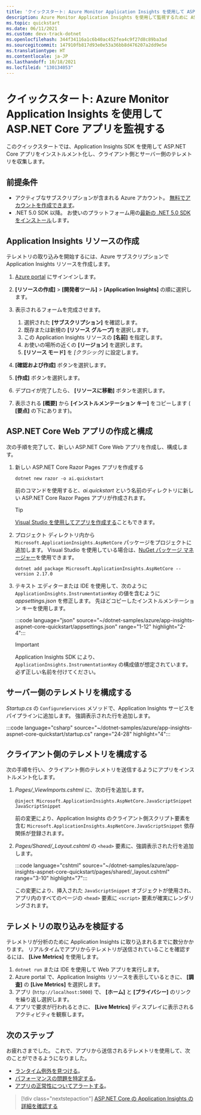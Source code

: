 ```yaml
---
title: 'クイックスタート: Azure Monitor Application Insights を使用して ASP.NET Core アプリを監視する'
description: Azure Monitor Application Insights を使用して監視するために ASP.NET Core Web アプリをインストルメント化します。
ms.topic: quickstart
ms.date: 06/11/2021
ms.custom: devx-track-dotnet
ms.openlocfilehash: 344f34116a1c6b40ac452fea4c9f27d8c89ba3ad
ms.sourcegitcommit: 147910fb817d93e0e53a36bb8d476207a2dd9e5e
ms.translationtype: HT
ms.contentlocale: ja-JP
ms.lasthandoff: 10/18/2021
ms.locfileid: "130134053"
---
```

# <a name="quickstart-monitor-an-aspnet-core-app-with-azure-monitor-application-insights"></a>クイックスタート: Azure Monitor Application Insights を使用して ASP.NET Core アプリを監視する

このクイックスタートでは、Application Insights SDK を使用して ASP.NET Core アプリをインストルメント化し、クライアント側とサーバー側のテレメトリを収集します。

## <a name="prerequisites"></a>前提条件

- アクティブなサブスクリプションが含まれる Azure アカウント。 [無料でアカウントを作成できます](https://azure.microsoft.com/free/dotnet)。
- .NET 5.0 SDK 以降。 お使いのプラットフォーム用の[最新の .NET 5.0 SDK をインストール](https://dotnet.microsoft.com/download/dotnet/5.0)します。

## <a name="create-an-application-insights-resource"></a>Application Insights リソースの作成

テレメトリの取り込みを開始するには、Azure サブスクリプションで Application Insights リソースを作成します。

1. [Azure portal](https://portal.azure.com/) にサインインします。

1. **[リソースの作成]**  >  **[開発者ツール]**  >  **[Application Insights]** の順に選択します。

1. 表示されるフォームを完成させます。
    1. 選択された **[サブスクリプション]** を確認します。
    1. 既存または新規の **[リソース グループ]** を選択します。
    1. この Application Insights リソースの **[名前]** を指定します。
    1. お使いの場所の近くの **[リージョン]** を選択します。
    1. **[リソース モード]** を *[クラシック]* に設定します。 

1. **[確認および作成]** ボタンを選択します。
1. **[作成]** ボタンを選択します。
1. デプロイが完了したら、 **[リソースに移動]** ボタンを選択します。
1. 表示される **[概要]** から **[インストルメンテーション キー]** をコピーします ( **[要点]** の下にあります)。

## <a name="create-and-configure-an-aspnet-core-web-app"></a>ASP.NET Core Web アプリの作成と構成

次の手順を完了して、新しい ASP.NET Core Web アプリを作成し、構成します。

1. 新しい ASP.NET Core Razor Pages アプリを作成する
    
    ```dotnetcli
    dotnet new razor -o ai.quickstart
    ```
    
    前のコマンドを使用すると、*ai.quickstart* という名前のディレクトリに新しい ASP.NET Core Razor Pages アプリが作成されます。 
    
    > [!TIP]
    > [Visual Studio を使用してアプリを作成する](/visualstudio/ide/quickstart-aspnet-core)こともできます。

1. プロジェクト ディレクトリ内から `Microsoft.ApplicationInsights.AspNetCore` パッケージをプロジェクトに追加します。 Visual Studio を使用している場合は、[NuGet パッケージ マネージャー](/nuget/consume-packages/install-use-packages-visual-studio)を使用できます。

    ```dotnetcli
    dotnet add package Microsoft.ApplicationInsights.AspNetCore --version 2.17.0 
    ```

1. テキスト エディターまたは IDE を使用して、次のように `ApplicationInsights.InstrumentationKey` の値を含むように *appsettings.json* を修正します。 先ほどコピーしたインストルメンテーション キーを使用します。

    :::code language="json" source="~/dotnet-samples/azure/app-insights-aspnet-core-quickstart/appsettings.json" range="1-12" highlight="2-4":::
    
    > [!IMPORTANT]
    > Application Insights SDK により、`ApplicationInsights.InstrumentationKey` の構成値が想定されています。 必ず正しい名前を付けてください。

## <a name="configure-server-side-telemetry"></a>サーバー側のテレメトリを構成する

*Startup.cs* の `ConfigureServices` メソッドで、Application Insights サービスをパイプラインに追加します。 強調表示された行を追加します。

:::code language="csharp" source="~/dotnet-samples/azure/app-insights-aspnet-core-quickstart/startup.cs" range="24-28" highlight="4":::

## <a name="configure-client-side-telemetry"></a>クライアント側のテレメトリを構成する

次の手順を行い、クライアント側のテレメトリを送信するようにアプリをインストルメント化します。

1. *Pages/_ViewImports.cshtml* に、次の行を追加します。

    ```cshtml
    @inject Microsoft.ApplicationInsights.AspNetCore.JavaScriptSnippet JavaScriptSnippet
    ```

    前の変更により、Application Insights のクライアント側スクリプト要素を含む `Microsoft.ApplicationInsights.AspNetCore.JavaScriptSnippet` 依存関係が登録されます。

1. *Pages/Shared/_Layout.cshtml* の `<head>` 要素に、強調表示された行を追加します。

    :::code language="cshtml" source="~/dotnet-samples/azure/app-insights-aspnet-core-quickstart/pages/shared/_layout.cshtml" range="3-10" highlight="7":::

   この変更により、挿入された `JavaScriptSnippet` オブジェクトが使用され、アプリ内のすべてのページの `<head>` 要素に `<script>` 要素が確実にレンダリングされます。

## <a name="validate-telemetry-ingestion"></a>テレメトリの取り込みを検証する

テレメトリが分析のために Application Insights に取り込まれるまでに数分かかります。 リアルタイムでアプリからテレメトリが送信されていることを確認するには、 **[Live Metrics]** を使用します。

1. `dotnet run` または IDE を使用して Web アプリを実行します。
1. Azure portal で、Application Insights リソースを表示しているときに、 **[調査]** の **[Live Metrics]** を選択します。
1. アプリ (`http://localhost:5000`) で、 **[ホーム]** と **[プライバシー]** のリンクを繰り返し選択します。
1. アプリで要求が行われるときに、 **[Live Metrics]** ディスプレイに表示されるアクティビティを観察します。

## <a name="next-steps"></a>次のステップ

お疲れさまでした。 これで、アプリから送信されるテレメトリを使用して、次のことができるようになりました。

- [ランタイム例外を見つける](tutorial-runtime-exceptions.md)。
- [パフォーマンスの問題を特定する](tutorial-performance.md)。
- [アプリの正常性についてアラートする](tutorial-alert.md)。

> [!div class="nextstepaction"]
> [ASP.NET Core の Application Insights の詳細を確認する](asp-net-core.md)
